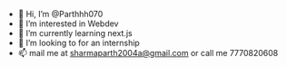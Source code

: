 - 👋 Hi, I’m @Parthhh070
- 👀 I’m interested in Webdev
- 🌱 I’m currently learning next.js
- 💞️ I’m looking to for an internship
- 📫 mail me at sharmaparth2004a@gmail.com or call me 7770820608

